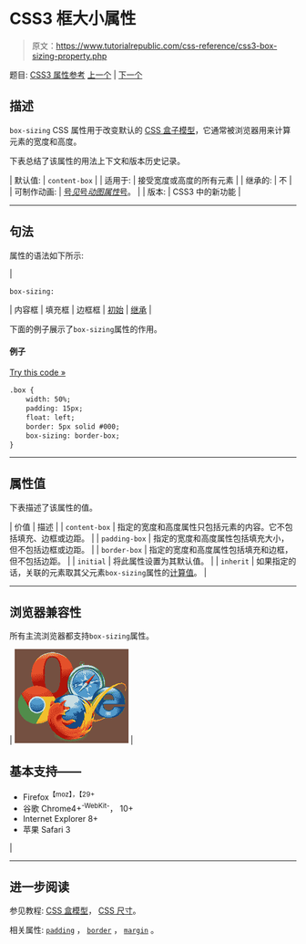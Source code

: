 # CSS3 框大小属性

> 原文：<https://www.tutorialrepublic.com/css-reference/css3-box-sizing-property.php>

题目: [CSS3 属性参考](css3-properties.php) [上一个](css3-box-shadow-property.php) | [下一个](css-caption-side-property.php)

## 描述

`box-sizing` CSS 属性用于改变默认的 [CSS 盒子模型](../css-tutorial/css-box-model.php)，它通常被浏览器用来计算元素的宽度和高度。

下表总结了该属性的用法上下文和版本历史记录。

| 默认值: | `content-box` |
| 适用于: | 接受宽度或高度的所有元素 |
| 继承的: | 不 |
| 可制作动画: | [号*见*号*动图属性*号](css-animatable-properties.php)。 |
| 版本: | CSS3 中的新功能 |

* * *

## 句法

属性的语法如下所示:

| 

```
box-sizing: 
```

 | 内容框 &#124; 填充框 &#124; 边框框 &#124; [初始](../definitions.php#initial) &#124; [继承](../definitions.php#inherit) |

下面的例子展示了`box-sizing`属性的作用。

#### 例子

[Try this code »](../codelab.php?topic=css3&file=box-sizing-property "Try this code using online Editor")

```
.box {
    width: 50%;
    padding: 15px;
    float: left;
    border: 5px solid #000;
    box-sizing: border-box;
}
```

* * *

## 属性值

下表描述了该属性的值。

| 价值 | 描述 |
| `content-box` | 指定的宽度和高度属性只包括元素的内容。它不包括填充、边框或边距。 |
| `padding-box` | 指定的宽度和高度属性包括填充大小，但不包括边框或边距。 |
| `border-box` | 指定的宽度和高度属性包括填充和边框，但不包括边距。 |
| `initial` | 将此属性设置为其默认值。 |
| `inherit` | 如果指定的话，关联的元素取其父元素`box-sizing`属性的[计算值](../definitions.php#computed-value)。 |

* * *

## 浏览器兼容性

所有主流浏览器都支持`box-sizing`属性。

| ![Browsers Icon](img/e9331123c77668c1832e541c2fca1002.png) | 

## 基本支持——

*   Firefox<sup class="badge">【moz】，【29+</sup>
*   谷歌 Chrome4+<sup class="badge">-WebKit-</sup>， 10+
*   Internet Explorer 8+
*   苹果 Safari 3

 |

* * *

## 进一步阅读

参见教程: [CSS 盒模型](../css-tutorial/css-box-model.php)， [CSS 尺寸](../css-tutorial/css-dimension.php)。

相关属性: [`padding`](css-padding-property.php) ， [`border`](css-border-property.php) ， [`margin`](css-margin-property.php) 。